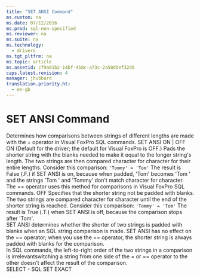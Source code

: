 ```yaml
---
title: "SET ANSI Command"
ms.custom: na
ms.date: 07/12/2016
ms.prod: sql-non-specified
ms.reviewer: na
ms.suite: na
ms.technology: 
  - drivers
ms.tgt_pltfrm: na
ms.topic: article
ms.assetid: cf9a01b2-14bf-458c-a73c-2a58ddef32d8
caps.latest.revision: 4
manager: jhubbard
translation.priority.ht: 
  - en-gb
---
```

# SET ANSI Command
<?xml version="1.0" encoding="utf-8"?>
<developerReferenceWithSyntaxDocument xmlns="http://ddue.schemas.microsoft.com/authoring/2003/5" xmlns:xlink="http://www.w3.org/1999/xlink" xmlns:xsi="http://www.w3.org/2001/XMLSchema-instance" xsi:schemaLocation="http://ddue.schemas.microsoft.com/authoring/2003/5 http://dduestorage.blob.core.windows.net/ddueschema/developer.xsd">
  <introduction>
    <para>Determines how comparisons between strings of different lengths are made with the = operator in Visual FoxPro SQL commands.</para>
  </introduction>
  <syntaxSection>
    <legacySyntax>
SET ANSI ON | OFF</legacySyntax>
  </syntaxSection>
  <section>
    <title>Arguments</title>
    <content>
      <definitionTable>
        <definedTerm>ON </definedTerm>
        <definition>
          <para>(Default for the driver; the default for Visual FoxPro is OFF.) Pads the shorter string with the blanks needed to make it equal to the longer string's length. The two strings are then compared character for character for their entire lengths. Consider this comparison:

</para>
          <code>'Tommy' = 'Tom'</code>
          <para>The result is False (.F.) if SET ANSI is on, because when padded, 'Tom' becomes 'Tom ' and the strings 'Tom ' and 'Tommy' don't match character for character.


</para>
          <para>The == operator uses this method for comparisons in Visual FoxPro SQL commands.
</para>
        </definition>
        <definedTerm>OFF </definedTerm>
        <definition>
          <para>Specifies that the shorter string not be padded with blanks. The two strings are compared character for character until the end of the shorter string is reached. Consider this comparison:

</para>
          <code>'Tommy' = 'Tom'</code>
          <para>The result is True (.T.) when SET ANSI is off, because the comparison stops after 'Tom'.
</para>
        </definition>
      </definitionTable>
    </content>
  </section>
  <languageReferenceRemarks>
    <content>
      <para>SET ANSI determines whether the shorter of two strings is padded with blanks when an SQL string comparison is made. SET ANSI has no effect on the == operator; when you use the == operator, the shorter string is always padded with blanks for the comparison.</para>
    </content>
    <sections>
      <section>
        <title>String Order</title>
        <content>
          <para>In SQL commands, the left-to-right order of the two strings in a comparison is irrelevantswitching a string from one side of the = or == operator to the other doesn't affect the result of the comparison.</para>
        </content>
      </section>
    </sections>
  </languageReferenceRemarks>
  <relatedTopics>
<link xlink:href="2149c3ca-3a71-446d-8d53-3d056e2f301a">SELECT - SQL</link>
<link xlink:href="9533d3e0-e7c1-49de-a3a3-0cc4373a91cb">SET EXACT</link>
</relatedTopics>
</developerReferenceWithSyntaxDocument>